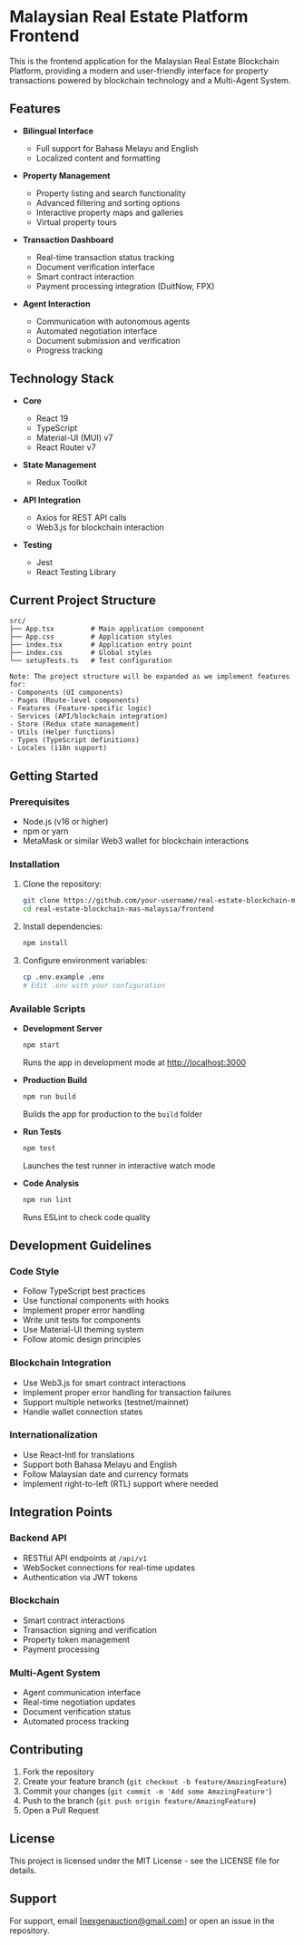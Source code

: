 # Malaysian Real Estate Platform Frontend

This is the frontend application for the Malaysian Real Estate Blockchain Platform, providing a modern and user-friendly interface for property transactions powered by blockchain technology and a Multi-Agent System.

## Features

- **Bilingual Interface**
  - Full support for Bahasa Melayu and English
  - Localized content and formatting

- **Property Management**
  - Property listing and search functionality
  - Advanced filtering and sorting options
  - Interactive property maps and galleries
  - Virtual property tours

- **Transaction Dashboard**
  - Real-time transaction status tracking
  - Document verification interface
  - Smart contract interaction
  - Payment processing integration (DuitNow, FPX)

- **Agent Interaction**
  - Communication with autonomous agents
  - Automated negotiation interface
  - Document submission and verification
  - Progress tracking

## Technology Stack

- **Core**
  - React 19
  - TypeScript
  - Material-UI (MUI) v7
  - React Router v7

- **State Management**
  - Redux Toolkit

- **API Integration**
  - Axios for REST API calls
  - Web3.js for blockchain interaction

- **Testing**
  - Jest
  - React Testing Library

## Current Project Structure

```
src/
├── App.tsx         # Main application component
├── App.css         # Application styles
├── index.tsx       # Application entry point
├── index.css       # Global styles
└── setupTests.ts   # Test configuration

Note: The project structure will be expanded as we implement features for:
- Components (UI components)
- Pages (Route-level components)
- Features (Feature-specific logic)
- Services (API/blockchain integration)
- Store (Redux state management)
- Utils (Helper functions)
- Types (TypeScript definitions)
- Locales (i18n support)
```

## Getting Started

### Prerequisites

- Node.js (v16 or higher)
- npm or yarn
- MetaMask or similar Web3 wallet for blockchain interactions

### Installation

1. Clone the repository:
   ```bash
   git clone https://github.com/your-username/real-estate-blockchain-mas-malaysia.git
   cd real-estate-blockchain-mas-malaysia/frontend
   ```

2. Install dependencies:
   ```bash
   npm install
   ```

3. Configure environment variables:
   ```bash
   cp .env.example .env
   # Edit .env with your configuration
   ```

### Available Scripts

- **Development Server**
  ```bash
  npm start
  ```
  Runs the app in development mode at [http://localhost:3000](http://localhost:3000)

- **Production Build**
  ```bash
  npm run build
  ```
  Builds the app for production to the `build` folder

- **Run Tests**
  ```bash
  npm test
  ```
  Launches the test runner in interactive watch mode

- **Code Analysis**
  ```bash
  npm run lint
  ```
  Runs ESLint to check code quality

## Development Guidelines

### Code Style

- Follow TypeScript best practices
- Use functional components with hooks
- Implement proper error handling
- Write unit tests for components
- Use Material-UI theming system
- Follow atomic design principles

### Blockchain Integration

- Use Web3.js for smart contract interactions
- Implement proper error handling for transaction failures
- Support multiple networks (testnet/mainnet)
- Handle wallet connection states

### Internationalization

- Use React-Intl for translations
- Support both Bahasa Melayu and English
- Follow Malaysian date and currency formats
- Implement right-to-left (RTL) support where needed

## Integration Points

### Backend API

- RESTful API endpoints at `/api/v1`
- WebSocket connections for real-time updates
- Authentication via JWT tokens

### Blockchain

- Smart contract interactions
- Transaction signing and verification
- Property token management
- Payment processing

### Multi-Agent System

- Agent communication interface
- Real-time negotiation updates
- Document verification status
- Automated process tracking

## Contributing

1. Fork the repository
2. Create your feature branch (`git checkout -b feature/AmazingFeature`)
3. Commit your changes (`git commit -m 'Add some AmazingFeature'`)
4. Push to the branch (`git push origin feature/AmazingFeature`)
5. Open a Pull Request

## License

This project is licensed under the MIT License - see the LICENSE file for details.

## Support

For support, email [nexgenauction@gmail.com] or open an issue in the repository.
